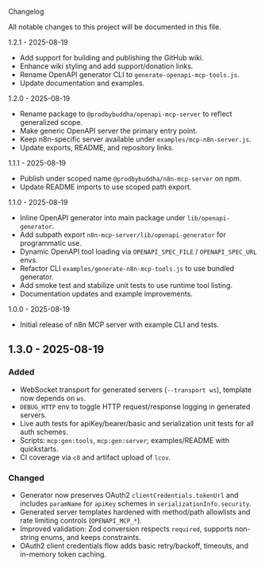 Changelog

All notable changes to this project will be documented in this file.

1.2.1 - 2025-08-19
- Add support for building and publishing the GitHub wiki.
- Enhance wiki styling and add support/donation links.
- Rename OpenAPI generator CLI to `generate-openapi-mcp-tools.js`.
- Update documentation and examples.

1.2.0 - 2025-08-19
- Rename package to `@prodbybuddha/openapi-mcp-server` to reflect generalized scope.
- Make generic OpenAPI server the primary entry point.
- Keep n8n-specific server available under `examples/mcp-n8n-server.js`.
- Update exports, README, and repository links.

1.1.1 - 2025-08-19
- Publish under scoped name `@prodbybuddha/n8n-mcp-server` on npm.
- Update README imports to use scoped path export.

1.1.0 - 2025-08-19
- Inline OpenAPI generator into main package under `lib/openapi-generator`.
- Add subpath export `n8n-mcp-server/lib/openapi-generator` for programmatic use.
- Dynamic OpenAPI tool loading via `OPENAPI_SPEC_FILE` / `OPENAPI_SPEC_URL` envs.
- Refactor CLI `examples/generate-n8n-mcp-tools.js` to use bundled generator.
- Add smoke test and stabilize unit tests to use runtime tool listing.
- Documentation updates and example improvements.

1.0.0 - 2025-08-19
- Initial release of n8n MCP server with example CLI and tests.
## 1.3.0 - 2025-08-19

### Added
- WebSocket transport for generated servers (`--transport ws`), template now depends on `ws`.
- `DEBUG_HTTP` env to toggle HTTP request/response logging in generated servers.
- Live auth tests for apiKey/bearer/basic and serialization unit tests for all auth schemes.
- Scripts: `mcp:gen:tools`, `mcp:gen:server`; examples/README with quickstarts.
- CI coverage via `c8` and artifact upload of `lcov`.

### Changed
- Generator now preserves OAuth2 `clientCredentials.tokenUrl` and includes `paramName` for `apiKey` schemes in `serializationInfo.security`.
- Generated server templates hardened with method/path allowlists and rate limiting controls (`OPENAPI_MCP_*`).
- Improved validation: Zod conversion respects `required`, supports non-string enums, and keeps constraints.
- OAuth2 client credentials flow adds basic retry/backoff, timeouts, and in-memory token caching.
